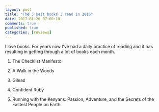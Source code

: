 ```yaml
---
layout: post
title: "The 5 best books I read in 2016"
date: 2017-01-20 07:00:10
comments: true
published: true
categories: [reviews]
---
```


I love books. For years now I've had a daily practice of reading and
it has resulting in getting through a lot of books each month. 


<!-- more -->

1. The Checklist Manifesto

2. A Walk in the Woods


3. Gilead


4. Confident Ruby


5. Running with the Kenyans: Passion, Adventure, and the Secrets of the Fastest People on Earth
